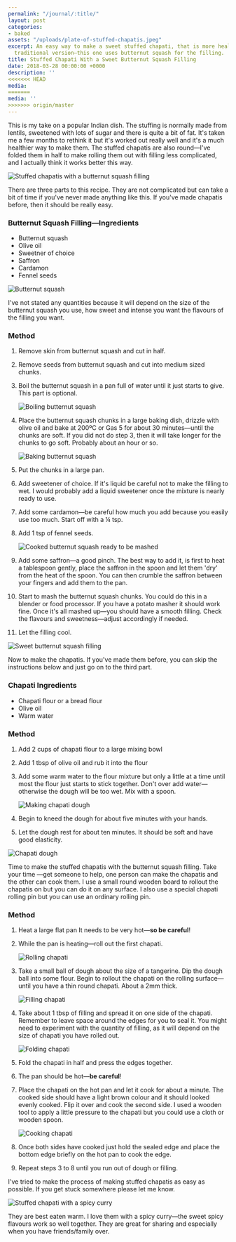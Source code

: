 ```yaml
---
permalink: "/journal/:title/"
layout: post
categories:
- baked
assets: "/uploads/plate-of-stuffed-chapatis.jpeg"
excerpt: An easy way to make a sweet stuffed chapati, that is more healthy than the
  traditional version—this one uses butternut squash for the filling.
title: Stuffed Chapati With a Sweet Butternut Squash Filling
date: 2018-03-28 00:00:00 +0000
description: ''
<<<<<<< HEAD
media:
=======
media: ''
>>>>>>> origin/master
---
```

This is my take on a popular Indian dish. The stuffing is normally made from lentils, sweetened with lots of sugar and there is quite a bit of fat. It's taken me a few months to rethink it but it's worked out really well and it's a much healthier way to make them. The stuffed chapatis are also round—I've folded them in half to make rolling them out with filling less complicated, and I actually think it works better this way.

![Stuffed chapatis with a butternut squash filling](/uploads/plate-of-stuffed-chapatis.jpeg "Stuffed chapatis with a butternut squash filling")

There are three parts to this recipe. They are not complicated but can take a bit of time if you've never made anything like this. If you've made chapatis before, then it should be really easy.

### Butternut Squash Filling—Ingredients

* Butternut squash
* Olive oil
* Sweetner of choice
* Saffron
* Cardamon
* Fennel seeds

![Butternut squash](/uploads/butternut-squash.jpeg "Butternut squash")

I've not stated any quantities because it will depend on the size of the butternut squash you use, how sweet and intense you want the flavours of the filling you want.

### Method

 1. Remove skin from butternut squash and cut in half.
 2. Remove seeds from butternut squash and cut into medium sized chunks.
 3. Boil the butternut squash in a pan full of water until it just starts to give. This part is optional.

    ![Boiling butternut squash](/uploads/butternut-squash-boil.jpeg "Boiling butternut squash")
 4. Place the butternut squash chunks in a large baking dish, drizzle with olive oil and bake at 200ºC or Gas 5 for about 30 minutes—until the chunks are soft. If you did not do step 3, then it will take longer for the chunks to go soft. Probably about an hour or so.

    ![Baking butternut squash](/uploads/butternut-squash-baked.jpeg "Baking butternut squash")
 5. Put the chunks in a large pan.
 6. Add sweetener of choice. If it's liquid be careful not to make the filling to wet. I would probably add a liquid sweetener once the mixture is nearly ready to use.
 7. Add some cardamon—be careful how much you add because you easily use too much. Start off with a ¼ tsp.
 8. Add 1 tsp of fennel seeds.

    ![Cooked butternut squash ready to be mashed](/uploads/butternut-squash-pan.jpeg "Cooked butternut squash ready to be mashed")
 9. Add some saffron—a good pinch. The best way to add it, is first to heat a tablespoon gently, place the saffron in the spoon and let them 'dry' from the heat of the spoon. You can then crumble the saffron between your fingers and add them to the pan.
10. Start to mash the butternut squash chunks. You could do this in a blender or food processor. If you have a potato masher it should work fine. Once it's all mashed up—you should have a smooth filling. Check the flavours and sweetness—adjust accordingly if needed.
11. Let the filling cool.

![Sweet butternut squash filling](/uploads/butternut-squash-filling.jpeg "Sweet butternut squash filling")

Now to make the chapatis. If you've made them before, you can skip the instructions below and just go on to the third part.

### Chapati Ingredients

* Chapati flour or a bread flour
* Olive oil
* Warm water

### Method

1. Add 2 cups of chapati flour to a large mixing bowl
2. Add 1 tbsp of olive oil and rub it into the flour
3. Add some warm water to the flour mixture but only a little at a time until most the flour just starts to stick together. Don't over add water—otherwise the dough will be too wet. Mix with a spoon.

   ![Making chapati dough](/uploads/chapati-dough.jpeg "Making chapati dough")
4. Begin to kneed the dough for about five minutes with your hands.
5. Let the dough rest for about ten minutes. It should be soft and have good elasticity.

![Chapati dough](/uploads/chapati-dough-kneeded.jpeg "Chapati dough")

Time to make the stuffed chapatis with the butternut squash filling. Take your time —get someone to help, one person can make the chapatis and the other can cook them. I use a small round wooden board to rollout the chapatis on but you can do it on any surface. I also use a special chapati rolling pin but you can use an ordinary rolling pin.

### Method

1. Heat a large flat pan It needs to be very hot—**so be careful**!
2. While the pan is heating—roll out the first chapati.

   ![Rolling chapati](/uploads/making-chapati.jpeg "Rolling chapati")
3. Take a small ball of dough about the size of a tangerine. Dip the dough ball into some flour. Begin to rollout the chapati on the rolling surface—until you have a thin round chapati. About a 2mm thick.

   ![Filling chapati](/uploads/chapati-add-filling.jpeg "Filling chapati")
4. Take about 1 tbsp of filling and spread it on one side of the chapati. Remember to leave space around the edges for you to seal it. You might need to experiment with the quantity of filling, as it will depend on the size of chapati you have rolled out.

   ![Folding chapati](/uploads/chapati-fold-sides.jpeg "Folding chapati")
5. Fold the chapati in half and press the edges together.
6. The pan should be hot—**be careful**!
7. Place the chapati on the hot pan and let it cook for about a minute. The cooked side should have a light brown colour and it should looked evenly cooked. Flip it over and cook the second side. I used a wooden tool to apply a little pressure to the chapati  but you could use a cloth or wooden spoon.

   ![Cooking chapati](/uploads/cooking-chapati-2.jpeg "Cooking chapati")
8. Once both sides have cooked just hold the sealed edge and place the bottom edge briefly on the hot pan to cook the edge.
9. Repeat steps 3 to 8 until you run out of dough or filling.

I've tried to make the process of making stuffed chapatis as easy as possible. If you get stuck somewhere please let me know.

![Stuffed chapati with a spicy curry](/uploads/stuffed-chapati-with-curry.jpeg "Stuffed chapati with a spicy curry")

They are best eaten warm. I love them with a spicy curry—the sweet spicy flavours work so well together. They are great for sharing and especially when you have friends/family over.